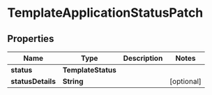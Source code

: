 

# TemplateApplicationStatusPatch


## Properties

Name | Type | Description | Notes
------------ | ------------- | ------------- | -------------
**status** | **TemplateStatus** |  | 
**statusDetails** | **String** |  |  [optional]




